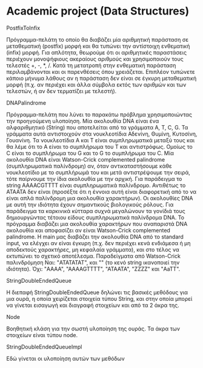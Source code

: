 # Academic project (Data Structures)

PostfixToInfix

Πρόγραμμα-πελάτη το οποίο θα διαβάζει μία αριθμητική
παράσταση σε μεταθεματική (postfix) μορφή και θα τυπώνει την αντίστοιχη ενθεματική (infix)
μορφή. Για απλότητα, θεωρούμε ότι οι αριθμητικές παραστάσεις περιέχουν μονοψήφιους
ακεραίους αριθμούς και χρησιμοποιούν τους τελεστές +, -, *, /. Κατά τη μετατροπή στην
ενθεματική παράσταση περιλαμβάνονται και οι παρενθέσεις όπου χρειάζεται.
Επιπλέον τυπώνετε κάποιο μήνυμα λάθους αν η παράσταση δεν είναι σε έγκυρη μεταθεματική
μορφή (π.χ. αν περιέχει και άλλα σύμβολα εκτός των αριθμών και των τελεστών, ή αν δεν
τερματίζει με τελεστή).

DNAPalindrome

Πρόγραμμα-πελάτη που λύνει το παρακάτω πρόβλημα
χρησιμοποιώντας την προηγούμενη υλοποίηση.
Μία ακολουθία DNA είναι ένα αλφαριθμητικό (String) που αποτελείται από τα γράμματα A, T,
C, G. Τα γράμματα αυτά αντιστοιχούν στα νουκλεοτίδια Αδενίνη, Θυμίνη, Κυτοσίνη, Γουανίνη.
Τα νουκλεοτίδια Α και Τ είναι συμπληρωματικά μεταξύ τους και θα λέμε ότι το Α είναι το
συμπλήρωμα του Τ και αντιστρόφως. Ομοίως το C είναι το συμπλήρωμα του G και το G το
συμπλήρωμα του C. Μία ακολουθία DNA είναι Watson-Crick complemented palindrome
(συμπληρωματικά παλίνδρομη) αν, όταν αντικαταστήσουμε κάθε νουκλεοτίδιο με το
συμπλήρωμά του και μετά αντιστρέψουμε την σειρά, τότε παίρνουμε την ίδια ακολουθία με την
αρχική. Για παράδειγμα το string AAAACGTTTT είναι συμπληρωματικά παλίνδρομο.
Αντιθέτως το ATAATA δεν είναι (προσέξτε ότι η έννοια αυτή είναι διαφορετική από το να είναι
απλά παλίνδρομη μια ακολουθία χαρακτήρων). Οι ακολουθίες DNA με αυτή την ιδιότητα έχουν
σημαντικούς βιολογικούς ρόλους. Για παράδειγμα τα καρκινικά κύτταρα συχνά μεγαλώνουν τα
γονίδιά τους δημιουργώντας τέτοιου είδους συμπληρωματικά παλίνδρομα DNA.
Το πρόγραμμα διαβάζει μια ακολουθία χαρακτήρων που αναπαριστά DNA
ακολουθία και αποφασίζει αν είναι Watson-Crick complemented palindrome. Η main μας διαβάζει 
την ακολουθία DNA από το standard input, να ελέγχει αν είναι έγκυρη (π.χ.
δεν περιέχει κενά ενδιάμεσα ή μη αποδεκτούς χαρακτήρες, μη κεφαλαία γράμματα), και στο
τέλος να εκτυπώνει το σχετικό αποτέλεσμα.
Παραδείγματα από Watson-Crick παλινδρόμηση
Ναι: "ATATATAT", και "" (το κενό string ικανοποιεί την ιδιότητα).
Όχι: "AAAA", "AAAAGTTTT", "ATAATA", "ZZZZ" και "AaTT".

StringDoubleEndedQueue

H διεπαφή StringDoubleEndedQueue δηλώνει τις βασικές μεθόδους για μια ουρά, η οποία χειρίζεται
στοιχεία τύπου String, και στην οποία μπορεί να γίνεται εισαγωγή και διαγραφή στοιχείων και
από τα 2 άκρα της. 

Node

Βοηθητική κλάση για την σωστή υλοποίηση της ουράς. Τα άκρα των στοιχείων είναι τύπου node. 

StringDoubleEndedQueueImpl

Εδώ γίνεται οι υλοποίηση αυτών των μεθόδων

